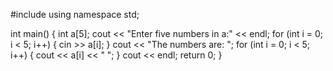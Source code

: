#include <iostream>
using namespace std;

int main() {
    int a[5];
    cout << "Enter five numbers in a:" << endl;
    for (int i = 0; i < 5; i++) {
        cin >> a[i];
    }
    cout << "The numbers are: ";
    for (int i = 0; i < 5; i++) {
        cout << a[i] << " ";
    }
    cout << endl;
    return 0;
}
